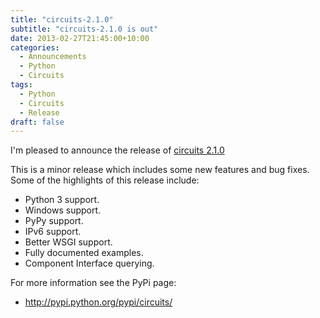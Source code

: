 ```yaml
---
title: "circuits-2.1.0"
subtitle: "circuits-2.1.0 is out"
date: 2013-02-27T21:45:00+10:00
categories:
  - Announcements
  - Python
  - Circuits
tags:
  - Python
  - Circuits
  - Release
draft: false
---
```


I'm pleased to announce the release of
[circuits 2.1.0](https://pypi.python.org/pypi/circuits/2.1.1)

This is a minor release which includes some new features and bug fixes.
Some of the highlights of this release include:

- Python 3 support.
- Windows support.
- PyPy support.
- IPv6 support.
- Better WSGI support.
- Fully documented examples.
- Component Interface querying.

For more information see the PyPi page:

- http://pypi.python.org/pypi/circuits/
